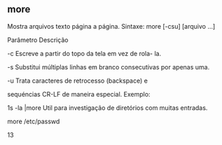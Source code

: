 ## more
Mostra arquivos texto página a página.
Sintaxe: more [-csu] [arquivo ...]

Parâmetro Descrição

 

-c Escreve a partir do topo da tela em vez de rola-
la.

-s Substitui múltiplas linhas em branco consecutivas
por apenas uma.

-u Trata caracteres de retrocesso (backspace) e

sequéncias CR-LF de maneira especial.
Exemplo:

1s -la |more
Util para investigação de diretórios com muitas entradas.

more /etc/passwd

13


